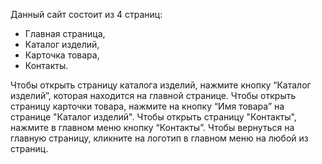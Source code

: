 Данный сайт состоит из 4 страниц:
- Главная страница,
- Каталог изделий,
- Карточка товара,
- Контакты.  

Чтобы открыть страницу каталога изделий, нажмите кнопку “Каталог изделий”, которая находится на главной странице.
Чтобы открыть страницу карточки товара, нажмите на кнопку “Имя товара” на странице "Каталог изделий".
Чтобы открыть страницу "Контакты", нажмите в главном меню кнопку “Контакты”.
Чтобы вернуться на главную страницу, кликните на логотип в главном меню на любой из страниц.
